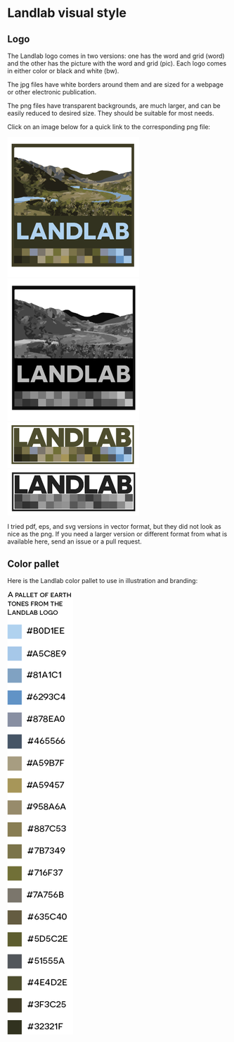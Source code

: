 # Landlab visual style

## Logo

The Landlab logo comes in two versions: one has the word and grid (word) and the other has the picture with the word and grid (pic). Each logo comes in either color or black and white (bw). 

The jpg files have white borders around them and are sized for a webpage or other electronic publication. 

The png files have transparent backgrounds, are much larger, and can be easily reduced to desired size. They should be suitable for most needs. 

Click on an image below for a quick link to the corresponding png file:

<img src="https://raw.githubusercontent.com/landlab/landlab-logo/master/Landlab-logo-pic-color.png" width="300px">
<img src="https://raw.githubusercontent.com/landlab/landlab-logo/master/Landlab-logo-pic-bw.png" width="300px">

<img src="https://raw.githubusercontent.com/landlab/landlab-logo/master/Landlab-logo-word-color.png" width="300px">
<img src="https://raw.githubusercontent.com/landlab/landlab-logo/master/Landlab-logo-word-bw.png" width="300px">


I tried pdf, eps, and svg versions in vector format, but they did not look as nice as the png. If you need a larger version or different format from what is available here, send an issue or a pull request. 

## Color pallet

Here is the Landlab color pallet to use in illustration and branding:

<img src="https://raw.githubusercontent.com/landlab/landlab-logo/master/Landlab-Pallet.png">

